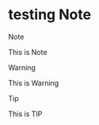 # testing Note

> [!NOTE] 
> This is Note

> [!WARNING]
> This is Warning

> [!TIP]
> This is TIP



  
